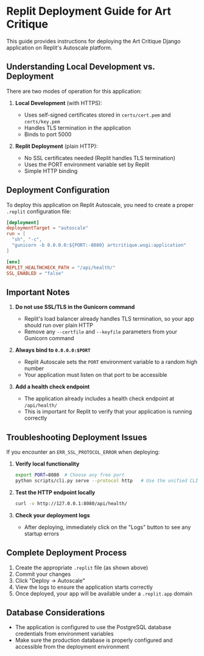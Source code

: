 # Replit Deployment Guide for Art Critique

This guide provides instructions for deploying the Art Critique Django application on Replit's Autoscale platform.

## Understanding Local Development vs. Deployment

There are two modes of operation for this application:

1. **Local Development** (with HTTPS):
   - Uses self-signed certificates stored in `certs/cert.pem` and `certs/key.pem`
   - Handles TLS termination in the application
   - Binds to port 5000

2. **Replit Deployment** (plain HTTP):
   - No SSL certificates needed (Replit handles TLS termination)
   - Uses the PORT environment variable set by Replit
   - Simple HTTP binding

## Deployment Configuration

To deploy this application on Replit Autoscale, you need to create a proper `.replit` configuration file:

```toml
[deployment]
deploymentTarget = "autoscale"
run = [
  "sh", "-c",
  "gunicorn -b 0.0.0.0:${PORT:-8080} artcritique.wsgi:application"
]

[env]
REPLIT_HEALTHCHECK_PATH = "/api/health/"
SSL_ENABLED = "false"
```

## Important Notes

1. **Do not use SSL/TLS in the Gunicorn command**
   - Replit's load balancer already handles TLS termination, so your app should run over plain HTTP
   - Remove any `--certfile` and `--keyfile` parameters from your Gunicorn command

2. **Always bind to `0.0.0.0:$PORT`**
   - Replit Autoscale sets the `PORT` environment variable to a random high number
   - Your application must listen on that port to be accessible

3. **Add a health check endpoint**
   - The application already includes a health check endpoint at `/api/health/`
   - This is important for Replit to verify that your application is running correctly

## Troubleshooting Deployment Issues

If you encounter an `ERR_SSL_PROTOCOL_ERROR` when deploying:

1. **Verify local functionality**
   ```bash
   export PORT=8080  # Choose any free port
   python scripts/cli.py serve --protocol http   # Use the unified CLI
   ```

2. **Test the HTTP endpoint locally**
   ```bash
   curl -v http://127.0.0.1:8080/api/health/
   ```

3. **Check your deployment logs**
   - After deploying, immediately click on the "Logs" button to see any startup errors

## Complete Deployment Process

1. Create the appropriate `.replit` file (as shown above)
2. Commit your changes
3. Click "Deploy → Autoscale"
4. View the logs to ensure the application starts correctly
5. Once deployed, your app will be available under a `.replit.app` domain

## Database Considerations

- The application is configured to use the PostgreSQL database credentials from environment variables
- Make sure the production database is properly configured and accessible from the deployment environment